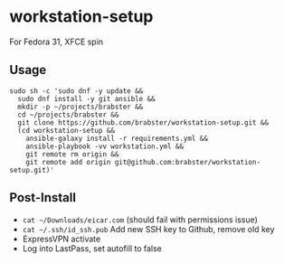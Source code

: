 # workstation-setup

For Fedora 31, XFCE spin

## Usage

```
sudo sh -c 'sudo dnf -y update &&
  sudo dnf install -y git ansible &&
  mkdir -p ~/projects/brabster &&
  cd ~/projects/brabster &&
  git clone https://github.com/brabster/workstation-setup.git &&
  (cd workstation-setup &&
    ansible-galaxy install -r requirements.yml &&
    ansible-playbook -vv workstation.yml &&
    git remote rm origin &&
    git remote add origin git@github.com:brabster/workstation-setup.git)'
```

## Post-Install

- `cat ~/Downloads/eicar.com` (should fail with permissions issue)
- `cat ~/.ssh/id_ssh.pub` Add new SSH key to Github, remove old key
- ExpressVPN activate
- Log into LastPass, set autofill to false

